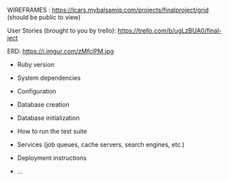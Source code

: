 WIREFRAMES : https://lcars.mybalsamiq.com/projects/finalproject/grid
(should be public to view)

User Stories (brought to you by trello):
https://trello.com/b/ugLzBUA0/final-ject

ERD: https://i.imgur.com/zMfclPM.jpg




* Ruby version

* System dependencies

* Configuration

* Database creation

* Database initialization

* How to run the test suite

* Services (job queues, cache servers, search engines, etc.)

* Deployment instructions

* ...
